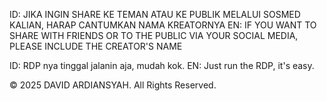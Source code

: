 ID: JIKA INGIN SHARE KE TEMAN ATAU KE PUBLIK MELALUI SOSMED KALIAN, HARAP CANTUMKAN NAMA KREATORNYA
EN: IF YOU WANT TO SHARE WITH FRIENDS OR TO THE PUBLIC VIA YOUR SOCIAL MEDIA, PLEASE INCLUDE THE CREATOR'S NAME

ID: RDP nya tinggal jalanin aja, mudah kok.
EN: Just run the RDP, it's easy.

© 2025 DAVID ARDIANSYAH. All Rights Reserved.
